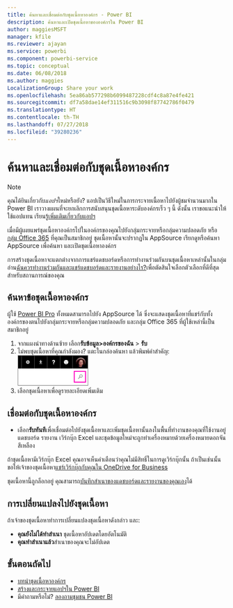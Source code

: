 ```yaml
---
title: ค้นหาและเชื่อมต่อกับชุดเนื้อหาองค์กร - Power BI
description: ค้นหาและเปิดชุดเนื้อหาขององค์กรใน Power BI
author: maggiesMSFT
manager: kfile
ms.reviewer: ajayan
ms.service: powerbi
ms.component: powerbi-service
ms.topic: conceptual
ms.date: 06/08/2018
ms.author: maggies
LocalizationGroup: Share your work
ms.openlocfilehash: 5ea86ab577298b6099487228cdf4c8a87e4fe421
ms.sourcegitcommit: df7a58dae14ef311516c9b3098f87742786f0479
ms.translationtype: HT
ms.contentlocale: th-TH
ms.lasthandoff: 07/27/2018
ms.locfileid: "39280236"
---
```

# <a name="find-and-connect-to-an-organizational-content-pack"></a>ค้นหาและเชื่อมต่อกับชุดเนื้อหาองค์กร
> [!NOTE]
> คุณได้ยินเกี่ยวกับ*แอปฯ*ใหม่หรือยัง? แอปเป็นวิธีใหม่ในการกระจายเนื้อหาไปยังผู้ชมจำนวนมากใน Power BI เราวางแผนที่จะยกเลิกการสนับสนุนชุดเนื้อหาระดับองค์กรเร็ว ๆ นี้ ดังนั้น เราขอแนะนำให้ใช้แอปแทน เรียนรู้[เพิ่มเติมเกี่ยวกับแอปฯ](service-install-use-apps.md)
> 
> 

เมื่อมีผู้เผยแพร่ชุดเนื้อหาองค์กรไปในองค์กรของคุณไปยังกลุ่มกระจายหรือกลุ่มความปลอดภัย หรือ[กลุ่ม Office 365](https://support.office.com/article/Create-a-group-in-Office-365-7124dc4c-1de9-40d4-b096-e8add19209e9) ที่คุณเป็นสมาชิกอยู่ ชุดเนื้อหานั้นจะปรากฏใน AppSource  เรียกดูหรือค้นหา AppSource เพื่อค้นหา และเปิดชุดเนื้อหาองค์กร

การสร้างชุดเนื้อหาจะแตกต่างจากการแชร์แดชบอร์ดหรือการทำงานร่วมกันบนชุดเนื้อหาเหล่านั้นในกลุ่ม อ่าน[ฉันควรทำงานร่วมกันและแชร์แดชบอร์ดและรายงานอย่างไร?](service-how-to-collaborate-distribute-dashboards-reports.md)เพื่อตัดสินใจเลือกตัวเลือกที่ดีที่สุดสำหรับสถานการณ์ของคุณ

## <a name="find-an-organizational-content-pack"></a>ค้นหาข้อชุดเนื้อหาองค์กร
ผู้ใช้ [Power BI Pro](https://powerbi.microsoft.com/pricing) ทั้งหมดสามารถไปยัง AppSource ได้ ซึ่งจะแสดงชุดเนื้อหาที่แชร์กับทั้งองค์กรของตนไปยังกลุ่มกระจายหรือกลุ่มความปลอดภัย และกลุ่ม Office 365 ที่ผู้ใช้เหล่านี้เป็นสมาชิกอยู่  

1. จากแผงนำทางด้านซ้าย เลือก**รับข้อมูล\>องค์กรของฉัน** \> **รับ**
2. ไม่พบชุดเนื้อหาที่คุณกำลังมอง? แตะในกล่องค้นหา แล้วพิมพ์คำสำคัญ:  
    ![](media/service-organizational-content-pack-find-and-open/cp_searchbox.png)
3. เลือกชุดเนื้อหาเพื่อดูรายละเอียดเพิ่มเติม

## <a name="connect-to-an-organizational-content-pack"></a>เชื่อมต่อกับชุดเนื้อหาองค์กร
* เลือก**รับทันที**เพื่อเชื่อมต่อไปยังชุดเนื้อหาและเพิ่มชุดเนื้อหานั้นลงในพื้นที่ทำงานของคุณที่ใช้งานอยู่ แดชบอร์ด รายงาน เวิร์กบุ๊ก Excel และชุดข้อมูลใหม่จะถูกทำเครื่องหมายด้วยเครื่องหมายดอกจันสีเหลือง

ถ้าชุดเนื้อหามีเวิร์กบุ๊ก Excel คุณอาจเห็นคำเตือนว่าคุณไม่มีสิทธิ์ในการดูเวิร์กบุ๊กนั้น ถ้าเป็นเช่นนั้น ขอให้เจ้าของชุดเนื้อหา[แชร์เวิร์กบุ๊กกับคุณใน OneDrive for Business](https://support.office.com/en-us/article/Share-documents-or-folders-in-Office-365-1fe37332-0f9a-4719-970e-d2578da4941c) 

ชุดเนื้อหานี้ถูกล็อกอยู่ คุณสามารถ[บันทึกสำเนาของแดชบอร์ดและรายงานของคุณเอง](service-organizational-content-pack-copy-refresh-access.md)ได้ 

## <a name="changes-to-the-content-pack"></a>การเปลี่ยนแปลงไปยังชุดเนื้อหา
ถ้าเจ้าของชุดเนื้อหาทำการเปลี่ยนแปลงชุดเนื้อหาดังกล่าว และ: 

* **คุณยังไม่ได้ทำสำเนา** ชุดเนื้อหาอัปเดตโดยอัตโนมัติ
* **คุณทำสำเนาแล้ว**สำเนาของคุณจะไม่อัปเดต 

## <a name="next-steps"></a>ขั้นตอนถัดไป
* [บทนำชุดเนื้อหาองค์กร](service-organizational-content-pack-introduction.md)  
* [สร้างและกระจายแอปฯใน Power BI](service-create-distribute-apps.md)
* มีคำถามหรือไม่? [ลองถามชุมชน Power BI](http://community.powerbi.com/)

